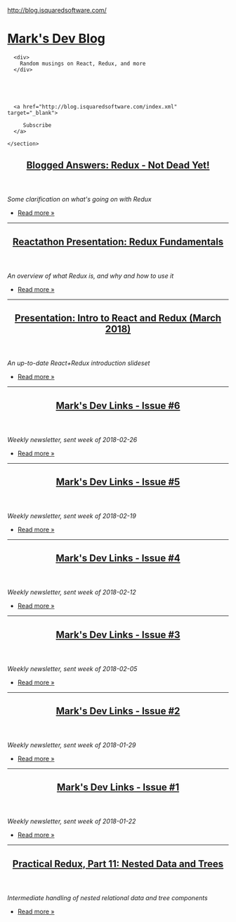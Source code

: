 <a href="http://blog.isquaredsoftware.com/">http://blog.isquaredsoftware.com/</a><div id="articleHeader"><h1><a href="http://blog.isquaredsoftware.com/" target="_blank">Mark's Dev Blog</a></h1></div>
      
      <div>
        Random musings on React, Redux, and more
      </div>
      
      

      
      
      <a href="http://blog.isquaredsoftware.com/index.xml" target="_blank">
        
         Subscribe
      </a>
      
    </section>
  </header>
  


  
  
  <article>
  <header>
    <h2><a href="http://blog.isquaredsoftware.com/2018/03/redux-not-dead-yet/" target="_blank">Blogged Answers: Redux - Not Dead Yet!</a></h2>
    
  </header>
  <div>
    <p><em>Some clarification on what's going on with Redux</em></p>

</div>
  
  <footer>
    <ul>
      <li><a href="http://blog.isquaredsoftware.com/2018/03/redux-not-dead-yet/" target="_blank">Read more »</a></li>
    </ul>
  </footer>
  
</article>

  
  
  <hr />
  
  <article>
  <header>
    <h2><a href="http://blog.isquaredsoftware.com/2018/03/presentation-reactathon-redux-fundamentals/" target="_blank">Reactathon Presentation: Redux Fundamentals</a></h2>
    
  </header>
  <div>
    <p><em>An overview of what Redux is, and why and how to use it</em></p>

</div>
  
  <footer>
    <ul>
      <li><a href="http://blog.isquaredsoftware.com/2018/03/presentation-reactathon-redux-fundamentals/" target="_blank">Read more »</a></li>
    </ul>
  </footer>
  
</article>

  
  
  <hr />
  
  <article>
  <header>
    <h2><a href="http://blog.isquaredsoftware.com/2018/03/presentation-react-redux-intro/" target="_blank">Presentation: Intro to React and Redux (March 2018)</a></h2>
    
  </header>
  <div>
    <p><em>An up-to-date React+Redux introduction slideset</em></p>

</div>
  
  <footer>
    <ul>
      <li><a href="http://blog.isquaredsoftware.com/2018/03/presentation-react-redux-intro/" target="_blank">Read more »</a></li>
    </ul>
  </footer>
  
</article>

  
  
  <hr />
  
  <article>
  <header>
    <h2><a href="http://blog.isquaredsoftware.com/2018/03/marks-dev-links-006/" target="_blank">Mark's Dev Links - Issue #6</a></h2>
    
  </header>
  <div>
    <p><em>Weekly newsletter, sent week of 2018-02-26</em></p>

</div>
  
  <footer>
    <ul>
      <li><a href="http://blog.isquaredsoftware.com/2018/03/marks-dev-links-006/" target="_blank">Read more »</a></li>
    </ul>
  </footer>
  
</article>

  
  
  <hr />
  
  <article>
  <header>
    <h2><a href="http://blog.isquaredsoftware.com/2018/02/marks-dev-links-005/" target="_blank">Mark's Dev Links - Issue #5</a></h2>
    
  </header>
  <div>
    <p><em>Weekly newsletter, sent week of 2018-02-19</em></p>

</div>
  
  <footer>
    <ul>
      <li><a href="http://blog.isquaredsoftware.com/2018/02/marks-dev-links-005/" target="_blank">Read more »</a></li>
    </ul>
  </footer>
  
</article>

  
  
  <hr />
  
  <article>
  <header>
    <h2><a href="http://blog.isquaredsoftware.com/2018/02/marks-dev-links-004/" target="_blank">Mark's Dev Links - Issue #4</a></h2>
    
  </header>
  <div>
    <p><em>Weekly newsletter, sent week of 2018-02-12</em></p>

</div>
  
  <footer>
    <ul>
      <li><a href="http://blog.isquaredsoftware.com/2018/02/marks-dev-links-004/" target="_blank">Read more »</a></li>
    </ul>
  </footer>
  
</article>

  
  
  <hr />
  
  <article>
  <header>
    <h2><a href="http://blog.isquaredsoftware.com/2018/02/marks-dev-links-003/" target="_blank">Mark's Dev Links - Issue #3</a></h2>
    
  </header>
  <div>
    <p><em>Weekly newsletter, sent week of 2018-02-05</em></p>

</div>
  
  <footer>
    <ul>
      <li><a href="http://blog.isquaredsoftware.com/2018/02/marks-dev-links-003/" target="_blank">Read more »</a></li>
    </ul>
  </footer>
  
</article>

  
  
  <hr />
  
  <article>
  <header>
    <h2><a href="http://blog.isquaredsoftware.com/2018/02/marks-dev-links-002/" target="_blank">Mark's Dev Links - Issue #2</a></h2>
    
  </header>
  <div>
    <p><em>Weekly newsletter, sent week of 2018-01-29</em></p>

</div>
  
  <footer>
    <ul>
      <li><a href="http://blog.isquaredsoftware.com/2018/02/marks-dev-links-002/" target="_blank">Read more »</a></li>
    </ul>
  </footer>
  
</article>

  
  
  <hr />
  
  <article>
  <header>
    <h2><a href="http://blog.isquaredsoftware.com/2018/01/marks-dev-links-001/" target="_blank">Mark's Dev Links - Issue #1</a></h2>
    
  </header>
  <div>
    <p><em>Weekly newsletter, sent week of 2018-01-22</em></p>

</div>
  
  <footer>
    <ul>
      <li><a href="http://blog.isquaredsoftware.com/2018/01/marks-dev-links-001/" target="_blank">Read more »</a></li>
    </ul>
  </footer>
  
</article>

  
  
  <hr />
  
  <article>
  <header>
    <h2><a href="http://blog.isquaredsoftware.com/2018/01/practical-redux-part-11-nested-data-trees/" target="_blank">Practical Redux, Part 11: Nested Data and Trees</a></h2>
    
  </header>
  <div>
    <p><em>Intermediate handling of nested relational data and tree components</em></p>

</div>
  
  <footer>
    <ul>
      <li><a href="http://blog.isquaredsoftware.com/2018/01/practical-redux-part-11-nested-data-trees/" target="_blank">Read more »</a></li>
    </ul>
  </footer>
  
</article>

  
